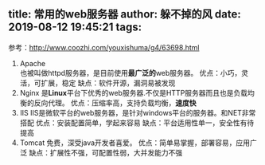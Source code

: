 title: 常用的web服务器
author: 躲不掉的风
date: 2019-08-12 19:45:21
tags:
---
参考：http://www.coozhi.com/youxishuma/g4/63698.html
1. Apache  
也被叫做httpd服务器，是目前使用**最广泛的**web服务器。
优点：小巧，灵活，可扩展，稳定
缺点：软件开源，漏洞易被发现
2. Nginx
是**Linux**平台下优秀的web服务器.不仅是HTTP服务器而且也是负载均衡的反向代理。
优点：压缩率高，支持负载均衡，**速度快**
3. IIS
IIS是微软平台的web服务器，是针对windows平台的服务器。和NET非常搭配
优点：安装配置简单，学起来容易
缺点：平台适用性单一，安全性有待提高
4. Tomcat
免费，深受java开发者喜爱。
优点：简单易掌握，部署容易，应用广泛
缺点：扩展性不强，可配置性弱，大并发能力不强